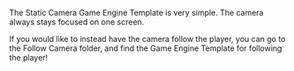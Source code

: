 The Static Camera Game Engine Template is very simple.
The camera always stays focused on one screen.

If you would like to instead have the camera follow the player, you can go to the Follow Camera folder, and find the Game Engine Template for following the player!
